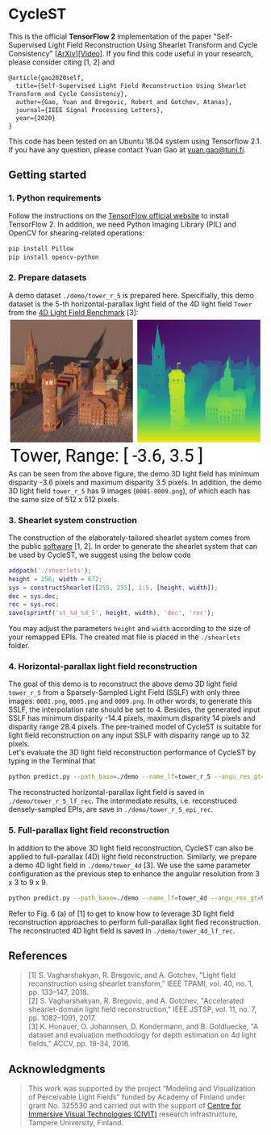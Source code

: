 # CycleST
This is the official **TensorFlow 2** implementation of the paper "Self-Supervised Light Field Reconstruction Using Shearlet Transform and Cycle Consistency" [[ArXiv](https://arxiv.org/abs/2003.09294)][[Video](https://www.youtube.com/watch?v=r9e4XoX07hE)]. 
If you find this code useful in your research, please consider citing [1, 2] and 
```
@article{gao2020self,
  title={Self-Supervised Light Field Reconstruction Using Shearlet Transform and Cycle Consistency},
  author={Gao, Yuan and Bregovic, Robert and Gotchev, Atanas},
  journal={IEEE Signal Processing Letters},
  year={2020}
}
```
This code has been tested on an Ubuntu 18.04 system using Tensorflow 2.1. 
If you have any question, please contact Yuan Gao at <yuan.gao@tuni.fi>.

## Getting started ##
### 1. Python requirements ###
Follow the instructions on the [TensorFlow official website](https://www.tensorflow.org/install) to install TensorFlow 2. In addition, we need Python Imaging Library (PIL) and OpenCV for shearing-related operations: 
``` bash
pip install Pillow
pip install opencv-python
```
### 2. Prepare datasets ###
A demo dataset `./demo/tower_r_5` is prepared here. 
Speicifially, this demo dataset is the 5-th horizontal-parallax light field of the 4D light field `Tower` from the [4D Light Field Benchmark](https://lightfield-analysis.uni-konstanz.de/) [3]:  
[![](./demo/lf_tower.png "4D light field Tower")](https://lightfield-analysis.uni-konstanz.de/)  
As can be seen from the above figure, the demo 3D light field has minimum disparity -3.6 pixels and maximum disparity 3.5 pixels. 
In addition, the demo 3D light field `tower_r_5` has 9 images (`0001-0009.png`), of which each has the same size of 512 x 512 pixels.   

### 3. Shearlet system construction
The construction of the elaborately-tailored shearlet system comes from the public [software](http://www.cs.tut.fi/~vagharsh/EPISparseRec.html) [1, 2].
In order to generate the shearlet system that can be used by CycleST, we suggest using the below code 
``` matlab
addpath('./shearlets');
height = 256; width = 672;
sys = constructShearlet([255, 255], 1:5, [height, width]); 
dec = sys.dec;
rec = sys.rec;
save(sprintf('st_%d_%d_5', height, width), 'dec', 'rec');
```
You may adjust the parameters `height` and `width` according to the size of your remapped EPIs. The created mat file is placed in the `./shearlets` folder.  

### 4. Horizontal-parallax light field reconstruction ###
The goal of this demo is to reconstruct the above demo 3D light field `tower_r_5` from a Sparsely-Sampled Light Field (SSLF) with only three images: `0001.png`, `0005.png` and `0009.png`.
In other words, to generate this SSLF, the interpolation rate should be set to 4. 
Besides, the generated input SSLF has minimum disparity -14.4 pixels, maximum disparity 14 pixels and disparity range 28.4 pixels. 
The pre-trained model of CycleST is suitable for light field reconstruction on any input SSLF with disparity range up to 32 pixels.  
Let's evaluate the 3D light field reconstruction performance of CycleST by typing in the Terminal that
``` bash  
python predict.py --path_base=./demo --name_lf=tower_r_5 --angu_res_gt=9 --dmin=-3.6 --dmax=3.5 --interp_rate=4
```
The reconstructed horizontal-parallax light field is saved in `./demo/tower_r_5_lf_rec`. The intermediate results, i.e. reconstruced densely-sampled EPIs, are save in `./demo/tower_r_5_epi_rec`. 

### 5. Full-parallax light field reconstruction ###
In addition to the above 3D light field reconstruction, CycleST can also be applied to full-parallax (4D) light field reconstruction. 
Similarly, we prepare a demo 4D light field in `./demo/tower_4d` [3]. 
We use the same parameter configuration as the previous step to enhance the angular resolution from 3 x 3 to 9 x 9. 
``` bash
python predict.py --path_base=./demo --name_lf=tower_4d --angu_res_gt=9 --dmin=-3.6 --dmax=3.5 --interp_rate=4 --full_parallax
```
Refer to Fig. 6 (a) of [1] to get to know how to leverage 3D light field reconstruction approaches to perform full-parallax light fied reconstruction. 
The reconstructed 4D light field is saved in `./demo/tower_4d_lf_rec`.

## References ##
> [1] S. Vagharshakyan, R. Bregovic, and A. Gotchev, "Light field reconstruction using shearlet transform," IEEE TPAMI, vol. 40,
no. 1, pp. 133–147, 2018.  
> [2] S. Vagharshakyan, R. Bregovic, and A. Gotchev, "Accelerated shearlet-domain light field reconstruction," IEEE JSTSP, vol.
11, no. 7, pp. 1082–1091, 2017.  
> [3] K. Honauer, O. Johannsen, D. Kondermann, and B. Goldluecke, "A dataset and evaluation methodology for depth estimation on 4d light fields," ACCV, pp. 19-34, 2016.

## Acknowledgments ##
> This work was supported by the project “Modeling and Visualization of Perceivable Light Fields” funded by Academy of Finland under grant No. 325530 and carried out with the support of [Centre for Immersive Visual Technologies (CIVIT)](https://civit.fi/) research infrastructure, Tampere University, Finland.